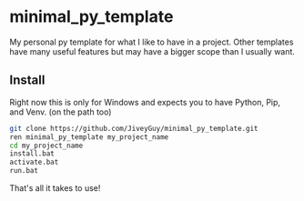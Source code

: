 # minimal_py_template
My personal py template for what I like to have in a project. Other templates have many useful features but may have a bigger scope than I usually want. 

## Install
Right now this is only for Windows and expects you to have Python, Pip, and Venv. 
(on the path too)

```Bash
git clone https://github.com/JiveyGuy/minimal_py_template.git
ren minimal_py_template my_project_name
cd my_project_name
install.bat
activate.bat
run.bat
```

That's all it takes to use! 
